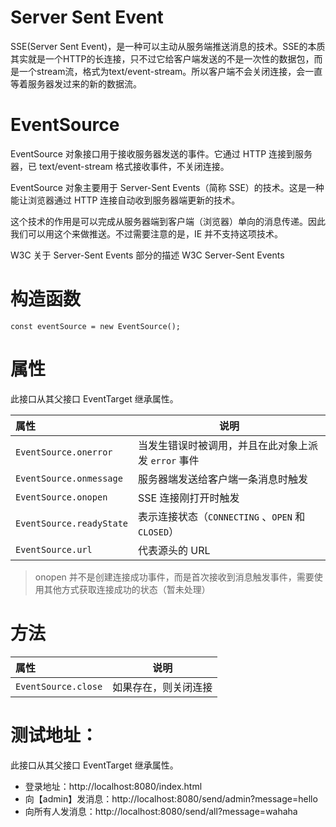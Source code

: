 # Server Sent Event

SSE(Server Sent Event)，是一种可以主动从服务端推送消息的技术。SSE的本质其实就是一个HTTP的长连接，只不过它给客户端发送的不是一次性的数据包，而是一个stream流，格式为text/event-stream。所以客户端不会关闭连接，会一直等着服务器发过来的新的数据流。

# EventSource

EventSource 对象接口用于接收服务器发送的事件。它通过 HTTP 连接到服务器，已 text/event-stream 格式接收事件，不关闭连接。

EventSource 对象主要用于 Server-Sent Events（简称 SSE）的技术。这是一种能让浏览器通过 HTTP 连接自动收到服务器端更新的技术。

这个技术的作用是可以完成从服务器端到客户端（浏览器）单向的消息传递。因此我们可以用这个来做推送。不过需要注意的是，IE 并不支持这项技术。

W3C 关于 Server-Sent Events 部分的描述 W3C Server-Sent Events


#  构造函数

```
const eventSource = new EventSource();
```

# 属性

此接口从其父接口 EventTarget 继承属性。

|  属性   | 说明  |
|  :---  | ----  |
| `EventSource.onerror`  | 当发生错误时被调用，并且在此对象上派发 `error` 事件 |
| `EventSource.onmessage`  | 服务器端发送给客户端一条消息时触发                  |
| `EventSource.onopen`  | SSE 连接刚打开时触发                              |
| `EventSource.readyState`  | 表示连接状态（`CONNECTING` 、`OPEN` 和 `CLOSED`）   |
| `EventSource.url`  | 代表源头的 URL |

> onopen 并不是创建连接成功事件，而是首次接收到消息触发事件，需要使用其他方式获取连接成功的状态（暂未处理）

# 方法

|  属性   | 说明  |
|  :---  | ----  |
| `EventSource.close`  | 如果存在，则关闭连接 |

# 测试地址：

此接口从其父接口 EventTarget 继承属性。

- 登录地址：http://localhost:8080/index.html
- 向【admin】发消息：http://localhost:8080/send/admin?message=hello
- 向所有人发消息：http://localhost:8080/send/all?message=wahaha

